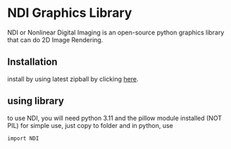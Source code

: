 # NDI Graphics Library
NDI or Nonlinear Digital Imaging is an open-source python graphics library that can do 2D Image Rendering.

## Installation
install by using latest zipball by clicking [here](https://github.com/PuppyStudios1/NDI/releases/download/NDI-Linux/NDI-driver-GL.zip).

## using library
to use NDI, you will need python 3.11 and the pillow module installed (NOT PIL)
for simple use, just copy to folder and in python, use
```
import NDI
```
